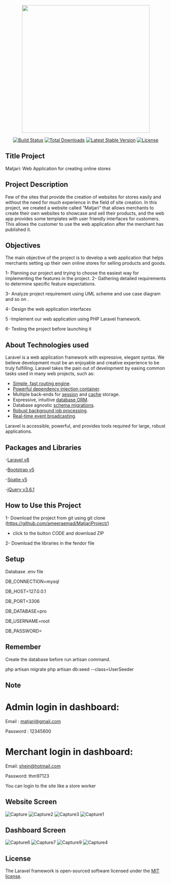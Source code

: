 <p align="center"><a href="https://laravel.com" target="_blank"><img src="https://raw.githubusercontent.com/laravel/art/master/logo-lockup/5%20SVG/2%20CMYK/1%20Full%20Color/laravel-logolockup-cmyk-red.svg" width="400"></a></p>

<p align="center">
<a href="https://travis-ci.org/laravel/framework"><img src="https://travis-ci.org/laravel/framework.svg" alt="Build Status"></a>
<a href="https://packagist.org/packages/laravel/framework"><img src="https://img.shields.io/packagist/dt/laravel/framework" alt="Total Downloads"></a>
<a href="https://packagist.org/packages/laravel/framework"><img src="https://img.shields.io/packagist/v/laravel/framework" alt="Latest Stable Version"></a>
<a href="https://packagist.org/packages/laravel/framework"><img src="https://img.shields.io/packagist/l/laravel/framework" alt="License"></a>
</p>

## Title Project

Matjari: Web Application for creating online  stores

## Project Description

Few of the sites that provide the creation of websites for stores easily and without the need  for much experience in the field of site creation. In this project, we created a website called  “Matjari” that allows merchants to create their own websites to showcase and sell their  products, and the web app provides some templates with user friendly interfaces for  customers. This allows the customer to use the web application after the merchant has published it.

## Objectives

The main objective of the project is to develop a web application that helps  merchants setting up their own online stores for selling products and goods.

1- Planning our project and trying to choose the easiest way for implementing the features in the project.
2- Gathering detailed requirements to determine specific feature  expectations.

3- Analyze project requirement using UML scheme and use case diagram and so on .

4- Design the web application interfaces 

5 -Implement our web application using PHP Laravel framework.

6- Testing the project before launching it

## About Technologies used


Laravel is a web application framework with expressive, elegant syntax. We believe development must be an enjoyable and creative experience to be truly fulfilling. Laravel takes the pain out of development by easing common tasks used in many web projects, such as:

- [Simple, fast routing engine](https://laravel.com/docs/routing).
- [Powerful dependency injection container](https://laravel.com/docs/container).
- Multiple back-ends for [session](https://laravel.com/docs/session) and [cache](https://laravel.com/docs/cache) storage.
- Expressive, intuitive [database ORM](https://laravel.com/docs/eloquent).
- Database agnostic [schema migrations](https://laravel.com/docs/migrations).
- [Robust background job processing](https://laravel.com/docs/queues).
- [Real-time event broadcasting](https://laravel.com/docs/broadcasting).

Laravel is accessible, powerful, and provides tools required for large, robust applications.


## Packages and Libraries
-[Laravel v8](https://laravel.com/docs/8.x/installation)

-[Bootstrap v5](https://getbootstrap.com/)

-[Spatie v5](https://spatie.be/docs/laravel-permission/v5/introduction)

-[jQuery v3.6.1](https://jquery.com/)

## How to Use this Project
 1- Download the project from git using git clone (https://github.com/ameeraemad/MatjariProject/)
 - click to the button CODE and download ZIP
 
 2- Download the libraries in the fendor file
 
 ## Setup

Database 
.env file

DB_CONNECTION=mysql

DB_HOST=127.0.0.1

DB_PORT=3306

DB_DATABASE=pro

DB_USERNAME=root

DB_PASSWORD=

## Remember
Create the database before run artisan command.

php artisan migrate
php artisan db:seed --class=UserSeeder

## Note
# Admin login in dashboard:
Email : matjari@gmail.com

Password : 12345600

# Merchant login in dashboard:

Email: shein@hotmail.com

Password: thm97123

You can login to the site like a store worker


## Website Screen
![Capture](https://user-images.githubusercontent.com/61087691/185761076-1b23f118-2ab4-48cd-bca0-78365a789c89.PNG)
![Capture2](https://user-images.githubusercontent.com/61087691/185761087-150bb576-2f80-4ffd-bf62-bcd0c486bcde.PNG)
![Capture3](https://user-images.githubusercontent.com/61087691/185761091-51522db9-5d35-4b3f-9b6e-b9e9271fd386.PNG)
![Capture1](https://user-images.githubusercontent.com/61087691/185761159-88a0b647-ea12-41a4-950f-0927ecfa43e5.PNG)


## Dashboard Screen
![Capture6](https://user-images.githubusercontent.com/61087691/185761108-07ba485a-b7dc-4651-8f97-5a35cb227ae6.PNG)
![Capture7](https://user-images.githubusercontent.com/61087691/185761110-1cea8821-7eec-4f6d-89b9-c68c6cc6ad45.PNG)
![Capture9](https://user-images.githubusercontent.com/61087691/185761112-fdbb2161-4fd1-4b15-ac53-65d9cb1663a5.PNG)
![Capture4](https://user-images.githubusercontent.com/61087691/185761116-25e4af81-2d4d-4049-877b-f35faf7d31cc.PNG)

## License

The Laravel framework is open-sourced software licensed under the [MIT license](https://opensource.org/licenses/MIT).

